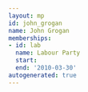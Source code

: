 ```yaml
---
layout: mp
id: john_grogan
name: John Grogan
memberships:
- id: lab
  name: Labour Party
  start: 
  end: '2010-03-30'
autogenerated: true
---
```

